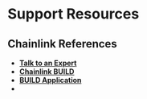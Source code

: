 # Support Resources

## Chainlink References
- **[Talk to an Expert](https://chain.link/contact)**
- **[Chainlink BUILD](https://chain.link/economics/build-program)**
- **[BUILD Application](https://chainlinkcommunity.typeform.com/BUILD?page=build)**
- **[]()**